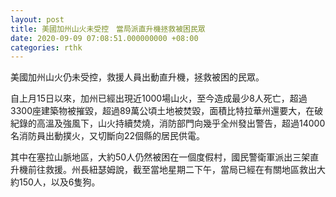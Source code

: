 ```yaml
---
layout: post
title: 美國加州山火未受控　當局派直升機拯救被困民眾
date: 2020-09-09 07:08:51.000000000 +08:00
categories: rthk
---
```


美國加州山火仍未受控，救援人員出動直升機，拯救被困的民眾。

自上月15日以來，加州已經出現近1000場山火，至今造成最少8人死亡，超過3300座建築物被摧毀，超過89萬公頃土地被焚毀，面積比特拉華州還要大，在破紀錄的高溫及強風下，山火持續焚燒，消防部門向幾乎全州發出警告，超過14000名消防員出動撲火，又切斷向22個縣的居民供電。

其中在塞拉山脈地區，大約50人仍然被困在一個度假村，國民警衛軍派出三架直升機前往救援。州長紐瑟姆說，截至當地星期二下午，當局已經在有關地區救出大約150人，以及6隻狗。
